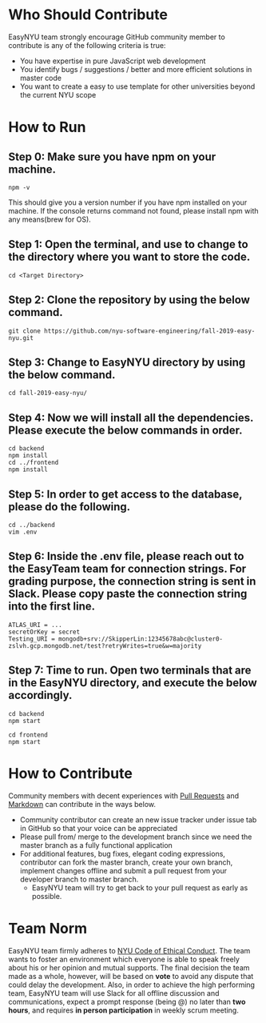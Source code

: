 # Who Should Contribute

EasyNYU team strongly encourage GitHub community member to contribute is any of the following criteria is true:
- You have expertise in pure JavaScript web development
- You identify bugs / suggestions / better and more efficient solutions in master code
- You want to create a easy to use template for other universities beyond the current NYU scope

# How to Run
## Step 0: Make sure you have npm on your machine.
```
npm -v
```
This should give you a version number if you have npm installed on your machine.
If the console returns command not found, please install npm with any means(brew for OS).

## Step 1: Open the terminal, and use to change to the directory where you want to store the code.
```
cd <Target Directory>
```
## Step 2: Clone the repository by using the below command.
```
git clone https://github.com/nyu-software-engineering/fall-2019-easy-nyu.git
```
## Step 3: Change to EasyNYU directory by using the below command.
```
cd fall-2019-easy-nyu/
```
## Step 4: Now we will install all the dependencies. Please execute the below commands in order.
```
cd backend
npm install
cd ../frontend
npm install
```
## Step 5: In order to get access to the database, please do the following.
```
cd ../backend
vim .env
```
## Step 6: Inside the .env file, please reach out to the EasyTeam team for connection strings. For grading purpose, the connection string is sent in Slack. Please copy paste the connection string into the first line.
```
ATLAS_URI = ...
secretOrKey = secret
Testing_URI = mongodb+srv://SkipperLin:12345678abc@cluster0-zslvh.gcp.mongodb.net/test?retryWrites=true&w=majority
```
## Step 7: Time to run. Open two terminals that are in the EasyNYU directory, and execute the below accordingly.
```
cd backend
npm start
```
```
cd frontend
npm start
```

# How to Contribute

Community members with decent experiences with [Pull Requests](https://help.github.com/articles/using-pull-requests) and [Markdown](https://github.com/adam-p/markdown-here/wiki/Markdown-Cheatsheet#links) can contribute in the ways below.
- Community contributor can create an new issue tracker under issue tab in GitHub so that your voice can be appreciated
- Please pull from/ merge to the development branch since we need the master branch as a fully functional application
- For additional features, bug fixes, elegant coding expressions, contributor can fork the master branch, create your own branch, implement changes offline and submit a pull request from your developer branch to master branch.
  - EasyNYU team will try to get back to your pull request as early as possible.
  
# Team Norm

EasyNYU team firmly adheres to [NYU Code of Ethical Conduct](https://www.nyu.edu/about/policies-guidelines-compliance/policies-and-guidelines/code-of-ethical-conduct.html). The team wants to foster an environment which everyone is able to speak freely about his or her opinion and mutual supports. The final decision the team made as a whole, however, will be based on **vote** to avoid any dispute that could delay the development. Also, in order to achieve the high performing team, EasyNYU team will use Slack for all offline discussion and communications, expect a prompt response (being @) no later than **two hours**, and requires **in person participation** in weekly scrum meeting.
